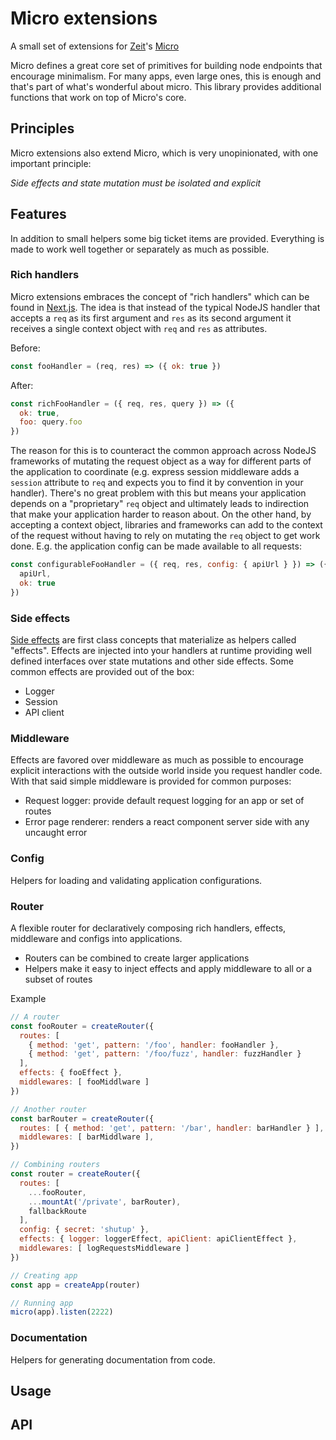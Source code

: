 # Micro extensions

A small set of extensions for [Zeit](https://zeit.co/)'s [Micro](https://github.com/zeit/micr://github.com/zeit/micro)

Micro defines a great core set of primitives for building node endpoints that encourage minimalism. For many apps, even large ones, this is enough and that's part of what's wonderful about micro. This library provides additional functions that work on top of Micro's core.

## Principles

Micro extensions also extend Micro, which is very unopinionated, with one important principle:

_Side effects and state mutation must be isolated and explicit_

## Features

In addition to small helpers some big ticket items are provided. Everything is made to work well together or separately as much as possible.

### Rich handlers

Micro extensions embraces the concept of "rich handlers" which can be found in [Next.js](https://github.com/zeit/next.js). The idea is that instead of the typical NodeJS handler that accepts a `req` as its first argument and `res` as its second argument it receives a single context object with `req` and `res` as attributes.

Before:

```js
const fooHandler = (req, res) => ({ ok: true })
```

After:

```js
const richFooHandler = ({ req, res, query }) => ({
  ok: true,
  foo: query.foo
})
```

The reason for this is to counteract the common approach across NodeJS frameworks of mutating the request object as a way for different parts of the application to coordinate (e.g. express session middleware adds a `session` attribute to `req` and expects you to find it by convention in your handler). There's no great problem with this but means your application depends on a "proprietary" `req` object and ultimately leads to indirection that make your application harder to reason about. On the other hand, by accepting a context object, libraries and frameworks can add to the context of the request without having to rely on mutating the `req` object to get work done. E.g. the application config can be made available to all requests:

```js
const configurableFooHandler = ({ req, res, config: { apiUrl } }) => ({
  apiUrl,
  ok: true
})
```

### Side effects

[Side effects](https://en.wikipedia.org/wiki/Side_effect_%28computer_science%29) are first class concepts that materialize as helpers called "effects". Effects are injected into your handlers at runtime providing well defined interfaces over state mutations and other side effects. Some common effects are provided out of the box:

* Logger
* Session
* API client

### Middleware

Effects are favored over middleware as much as possible to encourage explicit interactions with the outside world inside you request handler code. With that said simple middleware is provided for common purposes:

* Request logger: provide default request logging for an app or set of routes
* Error page renderer: renders a react component server side with any uncaught error

### Config

Helpers for loading and validating application configurations.

### Router

A flexible router for declaratively composing rich handlers, effects, middleware and configs into applications.

* Routers can be combined to create larger applications
* Helpers make it easy to inject effects and apply middleware to all or a subset of routes

Example

```js
// A router
const fooRouter = createRouter({
  routes: [
    { method: 'get', pattern: '/foo', handler: fooHandler },
    { method: 'get', pattern: '/foo/fuzz', handler: fuzzHandler }
  ],
  effects: { fooEffect },
  middlewares: [ fooMiddlware ]
})

// Another router
const barRouter = createRouter({
  routes: [ { method: 'get', pattern: '/bar', handler: barHandler } ],
  middlewares: [ barMiddlware ],
})

// Combining routers
const router = createRouter({
  routes: [
    ...fooRouter,
    ...mountAt('/private', barRouter),
    fallbackRoute
  ],
  config: { secret: 'shutup' },
  effects: { logger: loggerEffect, apiClient: apiClientEffect },
  middlewares: [ logRequestsMiddleware ]
})

// Creating app
const app = createApp(router)

// Running app
micro(app).listen(2222)
```

### Documentation

Helpers for generating documentation from code.

## Usage

## API

